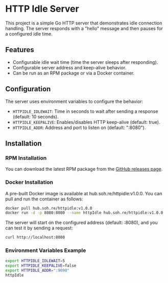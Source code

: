 # HTTP Idle Server

This project is a simple Go HTTP server that demonstrates idle connection handling. The server responds with a "hello" message and then pauses for a configured idle time.

## Features

- Configurable idle wait time (time the server sleeps after responding).
- Configurable server address and keep-alive behavior.
- Can be run as an RPM package or via a Docker container.

## Configuration

The server uses environment variables to configure the behavior:

- `HTTPIDLE_IDLEWAIT`: Time in seconds to wait after sending a response (default: 10 seconds).
- `HTTPIDLE_KEEPALIVE`: Enables/disables HTTP keep-alive (default: true).
- `HTTPIDLE_ADDR`: Address and port to listen on (default: ":8080").

## Installation

### RPM Installation

You can download the latest RPM package from the [GitHub releases page](https://github.com/jmainguy/httpIdle/releases).

### Docker Installation
A pre-built Docker image is available at hub.soh.re/httpidle:v1.0.0. You can pull and run the container as follows:

```bash
docker pull hub.soh.re/httpidle:v1.0.0
docker run -d -p 8080:8080 --name httpIdle hub.soh.re/httpidle:v1.0.0
```
The server will start on the configured address (default: :8080), and you can test it by sending a request:

```bash
curl http://localhost:8080
```

### Environment Variables Example
```bash
export HTTPIDLE_IDLEWAIT=5
export HTTPIDLE_KEEPALIVE=false
export HTTPIDLE_ADDR=":9090"
httpIdle
```
